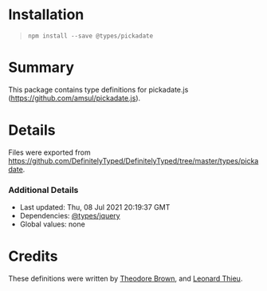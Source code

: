 # Installation
> `npm install --save @types/pickadate`

# Summary
This package contains type definitions for pickadate.js (https://github.com/amsul/pickadate.js).

# Details
Files were exported from https://github.com/DefinitelyTyped/DefinitelyTyped/tree/master/types/pickadate.

### Additional Details
 * Last updated: Thu, 08 Jul 2021 20:19:37 GMT
 * Dependencies: [@types/jquery](https://npmjs.com/package/@types/jquery)
 * Global values: none

# Credits
These definitions were written by [Theodore Brown](https://github.com/theodorejb), and [Leonard Thieu](https://github.com/leonard-thieu).
